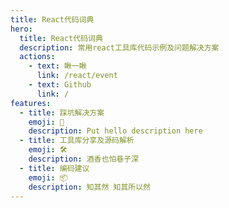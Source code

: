```yaml
---
title: React代码词典
hero:
  title: React代码词典
  description: 常用react工具库代码示例及问题解决方案
  actions:
    - text: 瞅一瞅
      link: /react/event
    - text: Github
      link: /
features:
  - title: 踩坑解决方案
    emoji: 🐞
    description: Put hello description here
  - title: 工具库分享及源码解析
    emoji: 🛠
    description: 酒香也怕巷子深
  - title: 编码建议
    emoji: 📦
    description: 知其然 知其所以然
---
```

